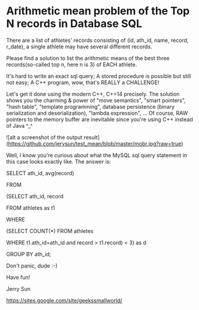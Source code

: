 # Arithmetic mean problem of the Top N records in Database SQL

There are a list of athletes' records consisting of (id, ath_id, name,
record, r_date), a single athlete may have several different records.

Please find a solution to list the arithmetic means of the best
three records(so-called top n, here n is 3) of EACH athlete.

It's hard to write an exact sql query; A stored procedure is possible but
still not easy; A C++ program, wow, that's REALLY a CHALLENGE!

Let's get it done using the modern C++, C++14 precisely. The solution shows
you the charming & power of "move semantics", "smart pointers", "hash table", 
"template programming", database persistence (binary serialization and 
deserialization), "lambda expression", ... Of course, RAW pointers to the 
memory buffer are inevitable since you're using C++ instead of Java ^_^

![alt a screenshot of the output result]
(https://github.com/jerysun/test_mean/blob/master/mobr.jpg?raw=true)

Well, I know you're curious about what the MySQL sql query statement in this
case looks exactly like. The answer is:

SELECT ath_id, avg(record)

FROM 

(SELECT ath_id, record

 FROM athletes as t1

 WHERE 

 (SELECT COUNT(*) FROM athletes

  WHERE t1.ath_id=ath_id and record > t1.record) < 3) as d

GROUP BY ath_id;

Don't panic, dude :-)

Have fun!

Jerry Sun

https://sites.google.com/site/geekssmallworld/
